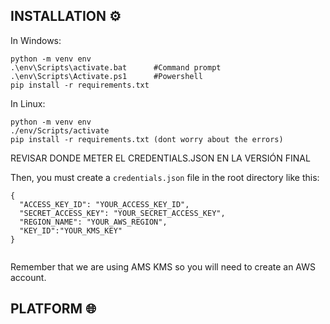 ## INSTALLATION ⚙️

In Windows:
```
python -m venv env
.\env\Scripts\activate.bat      #Command prompt
.\env\Scripts\Activate.ps1      #Powershell
pip install -r requirements.txt
```

In Linux:
```
python -m venv env
./env/Scripts/activate
pip install -r requirements.txt (dont worry about the errors)
```

REVISAR DONDE METER EL CREDENTIALS.JSON EN LA VERSIÓN FINAL

Then, you must create a `credentials.json` file in the root directory like this: 

```
{
  "ACCESS_KEY_ID": "YOUR_ACCESS_KEY_ID",
  "SECRET_ACCESS_KEY": "YOUR_SECRET_ACCESS_KEY",
  "REGION_NAME": "YOUR_AWS_REGION",
  "KEY_ID":"YOUR_KMS_KEY"
}


```

Remember that we are using AMS KMS so you will need to create an AWS account.


## PLATFORM 🌐
